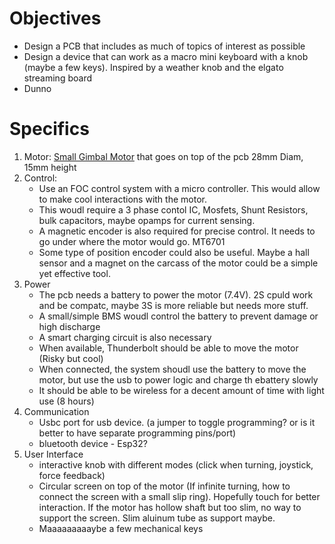 # Objectives
- Design a PCB that includes as much of topics of interest as possible
- Design a device that can work as a macro mini keyboard with a knob (maybe a few keys). Inspired by a weather knob and the elgato streaming board
- Dunno

# Specifics
1. Motor:
		[Small Gimbal Motor](https://a.co/d/aC6gKuL) that goes on top of the pcb 28mm Diam, 15mm height 
2. Control:
	- Use an FOC control system with a micro controller. This would allow to make cool interactions with the motor. 
	- This woudl require a 3 phase contol IC, Mosfets, Shunt Resistors, bulk capacitors, maybe opamps for current sensing. 
	-  A magnetic encoder is also required for precise control. It needs to go under where the motor would go. MT6701
	- Some type of position encoder could also be useful. Maybe a hall sensor and a magnet on the carcass of the motor could be a simple yet effective tool.
3. Power
	- The pcb needs a battery to power the motor (7.4V). 2S cpuld work and be compatc, maybe 3S is more reliable but needs more stuff.
	- A small/simple BMS woudl control the battery to prevent damage or high discharge
	- A smart charging circuit is also necessary
	- When available, Thunderbolt should be able to move the motor (Risky but cool) 
	- When connected, the system shoudl use the battery to move the motor, but use the usb to power logic and charge th ebattery slowly
	- It should be able to be wireless for a decent amount of time with light use (8 hours)
4. Communication
	- Usbc port for usb device. (a jumper to toggle programming? or is it better to have separate programming pins/port)
	- bluetooth device - Esp32?
5. User Interface
	- interactive knob with different modes (click when turning, joystick, force feedback)
	- Circular screen on top of the motor (If infinite turning, how to connect the screen with a small slip ring). Hopefully touch for better interaction. If the motor has hollow shaft but too slim, no way to support the screen. Slim aluinum tube as support maybe. 
	- Maaaaaaaaaybe a few mechanical keys
	